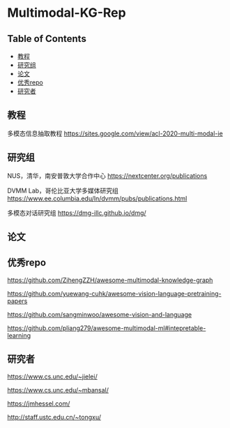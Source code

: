 # Multimodal-KG-Rep

## Table of Contents

- [教程](#教程)
- [研究组](#研究组)
- [论文](#论文)
- [优秀repo](#优秀repo)
- [研究者](#研究者)

## 教程

多模态信息抽取教程
https://sites.google.com/view/acl-2020-multi-modal-ie

## 研究组

NUS，清华，南安普敦大学合作中心
https://nextcenter.org/publications

DVMM Lab，哥伦比亚大学多媒体研究组
https://www.ee.columbia.edu/ln/dvmm/pubs/publications.html

多模态对话研究组
https://dmg-illc.github.io/dmg/

## 论文

## 优秀repo
https://github.com/ZihengZZH/awesome-multimodal-knowledge-graph

https://github.com/yuewang-cuhk/awesome-vision-language-pretraining-papers

https://github.com/sangminwoo/awesome-vision-and-language

https://github.com/pliang279/awesome-multimodal-ml#intepretable-learning

## 研究者
https://www.cs.unc.edu/~jielei/

https://www.cs.unc.edu/~mbansal/

https://jmhessel.com/

http://staff.ustc.edu.cn/~tongxu/




